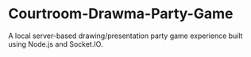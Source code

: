 # Courtroom-Drawma-Party-Game
A local server-based drawing/presentation party game experience built using Node.js and Socket.IO.

